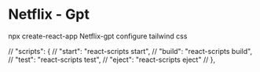 # Netflix - Gpt

npx create-react-app Netflix-gpt
configure tailwind css 


// "scripts": {
  //   "start": "react-scripts start",
  //   "build": "react-scripts build",
  //   "test": "react-scripts test",
  //   "eject": "react-scripts eject"
  // },

  <!-- netflix-gpt-c7742-firebase-adminsdk-xl5gf-4107d595be.json -->

  <!-- {
  "type": "service_account",
  "project_id": "netflix-gpt-c7742",
  "private_key_id": "4107d595beafaaf734ecfc4450674e1219bfde0a",
  "private_key": "-----BEGIN PRIVATE KEY-----\nMIIEvgIBADANBgkqhkiG9w0BAQEFAASCBKgwggSkAgEAAoIBAQDmDaTQtyeCedti\nuUw4QQ+jP6/8WBqEshwoY3wp5fiG9Kej7ImRO0PpzrNIjHRsdS9DWNfTdwSGu6Nl\nACJzNl2WUOeJSdCyNtLMJ0UV+0XHM3+as0Zrc8U4vKPW1NXFcym4xcTHWpi5OnLi\n+5awDgfedtfwEraXUZv9HymExb12XdHCKWUuDY3NSInNnv2NFDeEU6rEDeWY1nt7\nJ2L8JPqIZBGoalubCqTt2OJIIJfPIjcTXgOzxpcdS0YWBFqGcxYcFKzfWi2JxnOe\n13RyitNYNxyrRVvGooMQ21kWsZrH66dFqnicykWiKOxHbJS8HkHkRYOBhu/rJQqx\n5T/ijiuNAgMBAAECggEAA0zkzwQhpZLyXWGdJ1CmCC7suAKnkFaU/6G8JHm8VATq\n6fe48+o7i8ol8xkYvnzIsP9ASwDx6EdSDV8WhdXQB+ag1VMt+RbyQgpTyM0lb7mP\nnHxZh62BTp9ElnUDnOTz3BO/Dyd/xpoaqQj4KdrTRnmPMk5POK9SCcXKebFaI3pa\nhQbphFGXl4ZyTLDmfso/944EMIadJ7sNrSZTulmx3AkvQNM04VcijToNDfWe++t9\nVDsI12UZx1SW3qfjwlThlZ3iSU5RkG1ltnXUwf4UBlOsJk4NpdJ+ZKHTJVCphnBE\nCABmlFzG3qyzdfw3NC18siMUZuN9uBVLCbUqaXTd/QKBgQD8l8IRn3YutLHvrmBq\njCbMF2BNCKM1pob8w1/CDCWFPrWdgvO5qU36DO+MChPxmeQHst8lT62Qr9rhCdI2\nRmUMfzFPTX7riqk4jNBxIEOSMo28thHytp7P7A+8hSTcMiiVfQIuzrpgWTIvTgvn\nEKTJUNyoH+wZeapre57BUDHJIwKBgQDpKA2m3fWNFHBr2d3q7R7E14bLiDoJG15O\nJE+H6759JgAdOyzerX+0ov5jsLbXWAVDw/Fs8zmm2Q3GIZu6i1txb0oYy0CVDrMA\nn3daEG49myb8Mx33qd64OnbUL1zP0f5MlBkgl2ZPMFuAEXslsZpznRwJFDJjVEl4\nHK4Jwal7jwKBgFAXHmXQFf0BNlo1BEVEYxjbYKGMV5OvVaXXnQk+KLdzBssGtpjr\n4dmjOGFC4Mf+b5sxUCfYd8QkvlYUcx7aezfXLJ9khxXQRY+0tnLoNASrGt33LQG0\nfe6XfvXbkbBwBwY/OO32hon+PjdZm9SMJnPeu9hjJs19Elg6PkA1WVPZAoGBAOZn\nIU6DytLWnt3FV0p/dkd44IijHw6+z+uScFFWAlDzy2sXfhizBR8BbzgeeiDFp7Y2\nnI5YsOETX0wrDBRFAGFRY7yqpjBmbTexXiVPVVFl0BmrffKvGBugEqtN/n6T+qO8\nOjR9yKl6lQEyxSoTnxie6gSCw+Rqd4vNc6LKkOw7AoGBALXJqQmmGWzMFkpDej6u\nehwI4+Iyuq+BtCtIyvgiAt0q6XLaaSmKUyFR5/i38h9YVvOM3hKkJYcFmgBH9WrP\nXWHov+SiaH7bq/v9MHZSpkcs3FFwMaSrmw5vE/HiVg+KAxbzYaWL3Vfakr3BZ1VZ\n8NOu7AsPXWovntbH7qVOMlah\n-----END PRIVATE KEY-----\n",
  "client_email": "firebase-adminsdk-xl5gf@netflix-gpt-c7742.iam.gserviceaccount.com",
  "client_id": "103722321510944805226",
  "auth_uri": "https://accounts.google.com/o/oauth2/auth",
  "token_uri": "https://oauth2.googleapis.com/token",
  "auth_provider_x509_cert_url": "https://www.googleapis.com/oauth2/v1/certs",
  "client_x509_cert_url": "https://www.googleapis.com/robot/v1/metadata/x509/firebase-adminsdk-xl5gf%40netflix-gpt-c7742.iam.gserviceaccount.com",
  "universe_domain": "googleapis.com"
} -->
